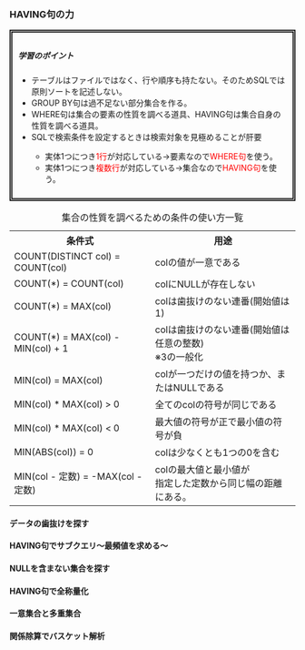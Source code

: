 ### HAVING句の力

<div style="padding: 10px; margin-bottom: 10px; border: 5px double;">
    <h5>学習のポイント</h5>
    <ul>
        <li>テーブルはファイルではなく、行や順序も持たない。そのためSQLでは原則ソートを記述しない。</li>
        <li>GROUP BY句は過不足ない部分集合を作る。</li>
        <li>WHERE句は集合の要素の性質を調べる道具、HAVING句は集合自身の性質を調べる道具。</li>
        <li>SQLで検索条件を設定するときは検索対象を見極めることが肝要</li>
        <ul>
            <li>実体1つにつき<font color=red>1行</font>が対応している→要素なので<font color=red>WHERE句</font>を使う。</li>
            <li>実体1つにつき<font color=red>複数行</font>が対応している→集合なので<font color=red>HAVING句</font>を使う。</li>
        </ul>
    </ul>
</div>

<table>
    <caption>集合の性質を調べるための条件の使い方一覧</caption>
	<tbody>
		<tr>
			<th>条件式</th>
			<th>用途</th>
		</tr>
		<tr>
			<td>COUNT(DISTINCT col) = COUNT(col)</td>
			<td>colの値が一意である</td>
		</tr>
		<tr>
			<td>COUNT(*) = COUNT(col)</td>
			<td>colにNULLが存在しない</td>
		</tr>
		<tr>
			<td>COUNT(*) = MAX(col)</td>
			<td>colは歯抜けのない連番(開始値は1)</td>
		</tr>
		<tr>
			<td>COUNT(*) = MAX(col) - MIN(col) + 1</td>
			<td>colは歯抜けのない連番(開始値は任意の整数)<br>※3の一般化</td>
		</tr>
		<tr>
			<td>MIN(col) = MAX(col)</td>
			<td>colが一つだけの値を持つか、またはNULLである</td>
		</tr>
		<tr>
			<td>MIN(col) * MAX(col) > 0</td>
			<td>全てのcolの符号が同じである</td>
		</tr>
		<tr>
			<td>MIN(col) * MAX(col) < 0</td>
			<td>最大値の符号が正で最小値の符号が負</td>
		</tr>
		<tr>
			<td>MIN(ABS(col)) = 0</td>
			<td>colは少なくとも1つの0を含む</td>
		</tr>
		<tr>
			<td>MIN(col - 定数) = -MAX(col - 定数)</td>
			<td>colの最大値と最小値が<br>指定した定数から同じ幅の距離にある。</td>
		</tr>
	</tbody>
</table>

<div style="page-break-before:always"></div>

#### データの歯抜けを探す



<div style="page-break-before:always"></div>

#### HAVING句でサブクエリ〜最頻値を求める〜



<div style="page-break-before:always"></div>

#### NULLを含まない集合を探す



<div style="page-break-before:always"></div>

#### HAVING句で全称量化



<div style="page-break-before:always"></div>

#### 一意集合と多重集合



<div style="page-break-before:always"></div>

#### 関係除算でバスケット解析